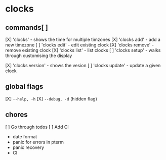 # clocks

## commands[ ]

[X] 'clocks' - shows the time for multiple timzones
[X] 'clocks add' - add a new timezone
[ ] 'clocks edit' - edit existing clock
[X] 'clocks remove' - remove existing clock
[X] 'clocks list' - list clocks
[ ] 'clocks setup' - walks through customising the display

[X] 'clocks version' - shows the vesion
[ ] 'clocks update' - update a given clock

## global flags

[X] `--help, -h`
[X] `--debug, -d` (hidden flag)

## chores

[ ] Go through todos
[ ] Add CI

- date format
- panic for errors in pterm
- panic recovery
- CI
